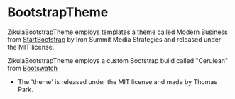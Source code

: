 BootstrapTheme
==============

ZikulaBootstrapTheme employs templates a theme called Modern Business from [StartBootstrap](http://startbootstrap.com/modern-business)
by Iron Summit Media Strategies and released under the MIT license.

ZikulaBootstrapTheme employs a custom Bootstrap build called "Cerulean" from [Bootswatch](http://bootswatch.com/cerulean/)
 - The 'theme' is released under the MIT license and made by Thomas Park. 
